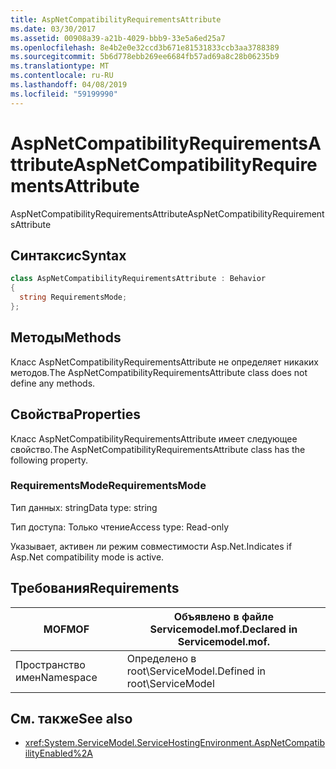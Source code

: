 ```yaml
---
title: AspNetCompatibilityRequirementsAttribute
ms.date: 03/30/2017
ms.assetid: 00908a39-a21b-4029-bbb9-33e5a6ed25a7
ms.openlocfilehash: 8e4b2e0e32ccd3b671e81531833ccb3aa3788389
ms.sourcegitcommit: 5b6d778ebb269ee6684fb57ad69a8c28b06235b9
ms.translationtype: MT
ms.contentlocale: ru-RU
ms.lasthandoff: 04/08/2019
ms.locfileid: "59199990"
---
```

# <a name="aspnetcompatibilityrequirementsattribute"></a><span data-ttu-id="5c230-102">AspNetCompatibilityRequirementsAttribute</span><span class="sxs-lookup"><span data-stu-id="5c230-102">AspNetCompatibilityRequirementsAttribute</span></span>
<span data-ttu-id="5c230-103">AspNetCompatibilityRequirementsAttribute</span><span class="sxs-lookup"><span data-stu-id="5c230-103">AspNetCompatibilityRequirementsAttribute</span></span>  
  
## <a name="syntax"></a><span data-ttu-id="5c230-104">Синтаксис</span><span class="sxs-lookup"><span data-stu-id="5c230-104">Syntax</span></span>  
  
```csharp
class AspNetCompatibilityRequirementsAttribute : Behavior  
{  
  string RequirementsMode;  
};  
```  
  
## <a name="methods"></a><span data-ttu-id="5c230-105">Методы</span><span class="sxs-lookup"><span data-stu-id="5c230-105">Methods</span></span>  
 <span data-ttu-id="5c230-106">Класс AspNetCompatibilityRequirementsAttribute не определяет никаких методов.</span><span class="sxs-lookup"><span data-stu-id="5c230-106">The AspNetCompatibilityRequirementsAttribute class does not define any methods.</span></span>  
  
## <a name="properties"></a><span data-ttu-id="5c230-107">Свойства</span><span class="sxs-lookup"><span data-stu-id="5c230-107">Properties</span></span>  
 <span data-ttu-id="5c230-108">Класс AspNetCompatibilityRequirementsAttribute имеет следующее свойство.</span><span class="sxs-lookup"><span data-stu-id="5c230-108">The AspNetCompatibilityRequirementsAttribute class has the following property.</span></span>  
  
### <a name="requirementsmode"></a><span data-ttu-id="5c230-109">RequirementsMode</span><span class="sxs-lookup"><span data-stu-id="5c230-109">RequirementsMode</span></span>  
 <span data-ttu-id="5c230-110">Тип данных: string</span><span class="sxs-lookup"><span data-stu-id="5c230-110">Data type: string</span></span>  
  
 <span data-ttu-id="5c230-111">Тип доступа: Только чтение</span><span class="sxs-lookup"><span data-stu-id="5c230-111">Access type: Read-only</span></span>  
  
 <span data-ttu-id="5c230-112">Указывает, активен ли режим совместимости Asp.Net.</span><span class="sxs-lookup"><span data-stu-id="5c230-112">Indicates if Asp.Net compatibility mode is active.</span></span>  
  
## <a name="requirements"></a><span data-ttu-id="5c230-113">Требования</span><span class="sxs-lookup"><span data-stu-id="5c230-113">Requirements</span></span>  
  
|<span data-ttu-id="5c230-114">MOF</span><span class="sxs-lookup"><span data-stu-id="5c230-114">MOF</span></span>|<span data-ttu-id="5c230-115">Объявлено в файле Servicemodel.mof.</span><span class="sxs-lookup"><span data-stu-id="5c230-115">Declared in Servicemodel.mof.</span></span>|  
|---------|-----------------------------------|  
|<span data-ttu-id="5c230-116">Пространство имен</span><span class="sxs-lookup"><span data-stu-id="5c230-116">Namespace</span></span>|<span data-ttu-id="5c230-117">Определено в root\ServiceModel.</span><span class="sxs-lookup"><span data-stu-id="5c230-117">Defined in root\ServiceModel</span></span>|  
  
## <a name="see-also"></a><span data-ttu-id="5c230-118">См. также</span><span class="sxs-lookup"><span data-stu-id="5c230-118">See also</span></span>

- <xref:System.ServiceModel.ServiceHostingEnvironment.AspNetCompatibilityEnabled%2A>
